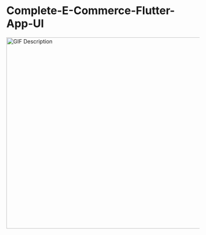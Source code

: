 # Complete-E-Commerce-Flutter-App-UI

<img src="complete_commerce_app/preview/compressed_demo.gif" alt="GIF Description" width="5000" height="500">
